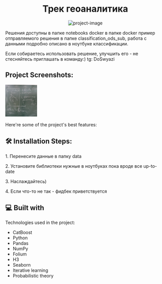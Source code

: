 <h1 align="center" id="title">Трек геоаналитика</h1>

<p align="center"><img src="https://socialify.git.ci/0STG0T/data_fusion2024_geoanalytics/image?description=1&amp;descriptionEditable=2%20%D1%80%D0%B5%D1%88%D0%B5%D0%BD%D0%B8%D1%8F-%D0%B1%D0%B5%D0%B9%D0%B7%D0%BB%D0%B0%D0%B9%D0%BD%D0%B0%3A%20%D1%80%D0%B5%D0%B3%D1%80%D0%B5%D1%81%D1%81%D0%B8%D1%8F%20%D0%B8%20%D0%B1%D0%B8%D0%BD%D0%B0%D1%80%D0%BD%D0%B0%D1%8F%20%D0%BA%D0%BB%D0%B0%D1%81%D1%81%D0%B8%D1%84%D0%B8%D0%BA%D0%B0%D1%86%D0%B8%D1%8F&amp;font=Raleway&amp;forks=1&amp;language=1&amp;name=1&amp;owner=1&amp;pattern=Plus&amp;stargazers=1&amp;theme=Auto" alt="project-image"></p>

<p id="description">Решения доступны в папке notebooks docker в папке docker пример отправляемого решения в папке classification_ods_sub, работа с данными подробно описано в ноутбуке классификации.</p>

<p>Если собираетесь использовать решение, улучшить его - не стесняйтесь приглашать в команду:) tg: DoSwyazi</p>

<h2>Project Screenshots:</h2>

<img src="https://github.com/0STG0T/data_fusion2024_geoanalytics/blob/main/notebooks/images/IMG_0586%20Large.jpeg" alt="project-screenshot" width="100" height="100/">


Here're some of the project's best features:

<h2>🛠️ Installation Steps:</h2>

<p>1. Перенесите данные в папку data</p>

<p>2. Установите библиотеки нужные в ноутбуках пока вроде все up-to-date</p>

<p>3. Наслаждайтесь)</p>

<p>4. Если что-то не так - фидбек приветствуется</p>

  
  
<h2>💻 Built with</h2>

Technologies used in the project:

*   CatBoost
*   Python
*   Pandas
*   NumPy
*   Folium
*   H3
*   Seaborn
*   Iterative learning
*   Probabilistic theory